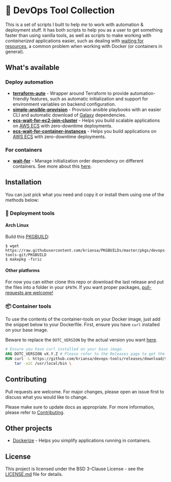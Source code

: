 # :construction: DevOps Tool Collection

This is a set of scripts I built to help _me_ to work with automation & deployment stuff. It has
both scripts to help you as a user to get something faster than using vanilla tools, as well as
scripts to make working with _containerized_ applications easier, such as dealing with [waiting for
resources](https://docs.docker.com/compose/startup-order/), a common problem when working with
Docker (or containers in general).

## What's available

### Deploy automation

* **[terraform-auto](deploy-tools/terraform-auto)** - Wrapper around Terraform to provide
	automation-friendly features, such as automatic initialization and support for environment
	variables on backend configuration.
* **[simple-ansible-provision](deploy-tools/simple-ansible-provision)** - Provision ansible
	playbooks with an easier CLI and automatic download of [Galaxy](https://galaxy.ansible.com/)
	dependencies.
* **[ecs-wait-for-ec2-join-cluster](deploy-tools/ecs-wait-for-ec2-join-cluster)** - Helps you build
	scalable applications on [AWS ECS](https://aws.amazon.com/ecs/) with zero-downtime deployments.
* **[ecs-wait-for-container-instances](deploy-tools/ecs-wait-for-container-instances)** - Helps you
	build applications on [AWS ECS](https://aws.amazon.com/ecs/) with zero-downtime deployments.

### For containers

* **[wait-for](container-tools/wait-for)** - Manage initialization order dependency on different
	containers. See more about this [here](https://docs.docker.com/compose/startup-order/).

## Installation

You can just pick what you need and copy it or install them using one of the methods below:

### :rocket: Deployment tools

#### Arch Linux

Build this [PKGBUILD](https://github.com/kriansa/PKGBUILDs/blob/master/pkgs/devops-tools-git/PKGBUILD):

```shell
$ wget https://raw.githubusercontent.com/kriansa/PKGBUILDs/master/pkgs/devops-tools-git/PKGBUILD
$ makepkg -fsric
```

#### Other platforms

For now you can either clone this repo or download the last release and put the files into a folder
in your `$PATH`. If you want proper packages, [pull-requests are welcome!](CONTRIBUTING.md)

### :package: Container tools

To use the contents of the container-tools on your Docker image, just add the snippet below to your
Dockerfile. First, ensure you have `curl` installed on your base image.

Beware to replace the `DOTC_VERSION` by the actual version you want
[here](https://github.com/kriansa/devops-tools/releases).

```Dockerfile
# Ensure you have curl installed on your base image.
ARG DOTC_VERSION vX.Y.Z # Please refer to the Releases page to get the latest one
RUN curl -L https://github.com/kriansa/devops-tools/releases/download/$DOTC_VERSION/container-tools.tar.gz |\
	tar -xzC /usr/local/bin \
```

## Contributing

Pull requests are welcome. For major changes, please open an issue first to discuss what you would
like to change.

Please make sure to update docs as appropriate. For more information, please refer to
[Contributing](CONTRIBUTING.md).

## Other projects

- [Dockerize](https://github.com/jwilder/dockerize) - Helps you simplify applications running in
	containers.

## License

This project is licensed under the BSD 3-Clause License - see the [LICENSE.md](LICENSE.md) file for
details.
